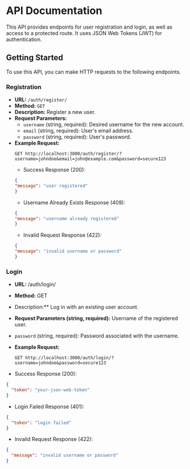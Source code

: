 # API Documentation

This API provides endpoints for user registration and login, as well as access to a protected route. It uses JSON Web Tokens (JWT) for authentication.

## Getting Started

To use this API, you can make HTTP requests to the following endpoints.

### Registration

- **URL:** `/auth/register/`
- **Method:** `GET`
- **Description:** Register a new user.
- **Request Parameters:**
  - `username` (string, required): Desired username for the new account.
  - `email` (string, required): User's email address.
  - `password` (string, required): User's password.
- **Example Request:**
  ```http
  GET http://localhost:3000/auth/register/?username=johndoe&email=john@example.com&password=secure123
  ```
  - Success Response (200):
  ```json
  {
  "message": "user registered"
  }
  ```
  - Username Already Exists Response (409):
  ```json
  {
  "message": "username already registered"
  }
  ```
  - Invalid Request Response (422):
  ```json
  {
  "message": "invalid username or password"
  }
  ```

### Login

- **URL:** /auth/login/
-    **Method:** GET
-    Description:** Log in with an existing user account.
-    **Request Parameters (string, required):** Username of the registered user.
- `password` (string, required): Password associated with the username.
- **Example Request:**
  ```http
  GET http://localhost:3000/auth/login/?username=johndoe&password=secure123
  ```

- Success Response (200):
```json
{
  "token": "your-json-web-token"
}
```
- Login Failed Response (401):
```json
{
  "token": "login failed"
}
```
- Invalid Request Response (422):
```json
{
  "message": "invalid username or password"
}
```
